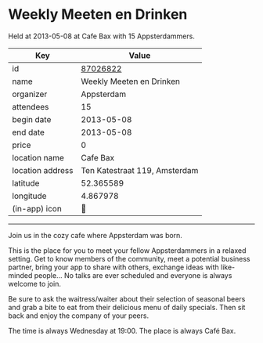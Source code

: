 # Weekly Meeten en Drinken
Held at 2013-05-08 at Cafe Bax with 15 Appsterdammers.
        
|Key|Value
|---|---|
|id|[87026822](https://www.meetup.com/appsterdam/events/87026822/)|
|name|Weekly Meeten en Drinken|
|organizer|Appsterdam|
|attendees|15|
|begin date|2013-05-08|
|end date|2013-05-08|
|price|0|
|location name|Cafe Bax|
|location address|Ten Katestraat 119, Amsterdam|
|latitude|52.365589|
|longitude|4.867978|
|(in-app) icon|🍺|

---

Join us in the cozy cafe where Appsterdam was born.

This is the place for you to meet your fellow Appsterdammers in a relaxed setting. Get to know members of the community, meet a potential business partner, bring your app to share with others, exchange ideas with like-minded people... No talks are ever scheduled and everyone is always welcome to join.

Be sure to ask the waitress/waiter about their selection of seasonal beers and grab a bite to eat from their delicious menu of daily specials. Then sit back and enjoy the company of your peers.

The time is always Wednesday at 19:00. The place is always Café Bax.


